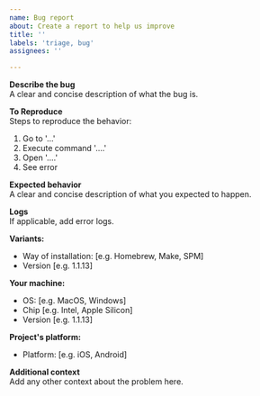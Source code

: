```yaml
---
name: Bug report
about: Create a report to help us improve
title: ''
labels: 'triage, bug'
assignees: ''

---
```


**Describe the bug**<br/>
A clear and concise description of what the bug is.

**To Reproduce**<br/>
Steps to reproduce the behavior:
1. Go to '...'
2. Execute command '....'
3. Open '....'
4. See error

**Expected behavior**\
A clear and concise description of what you expected to happen.

**Logs**\
If applicable, add error logs.

**Variants:**
 - Way of installation: [e.g. Homebrew, Make, SPM]
 - Version [e.g. 1.1.13]

**Your machine:**
 - OS: [e.g. MacOS, Windows]
 - Chip [e.g. Intel, Apple Silicon]
 - Version [e.g. 1.1.13]

**Project's platform:**
 - Platform: [e.g. iOS, Android]

**Additional context**\
Add any other context about the problem here.
